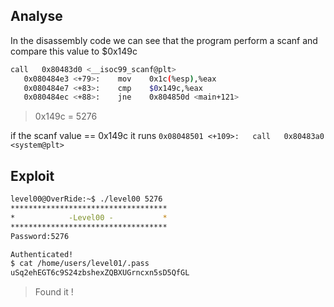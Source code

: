 ## Analyse

In the disassembly code we can see that the program perform a scanf and compare this value to $0x149c

```sh
call   0x80483d0 <__isoc99_scanf@plt>
   0x080484e3 <+79>:    mov    0x1c(%esp),%eax
   0x080484e7 <+83>:    cmp    $0x149c,%eax
   0x080484ec <+88>:    jne    0x804850d <main+121>
```
> 0x149c = 5276

if the scanf value == 0x149c it runs `0x08048501 <+109>:   call   0x80483a0 <system@plt>`

## Exploit

```sh
level00@OverRide:~$ ./level00 5276
***********************************
*            -Level00 -           *
***********************************
Password:5276

Authenticated!
$ cat /home/users/level01/.pass
uSq2ehEGT6c9S24zbshexZQBXUGrncxn5sD5QfGL
```
> Found it !
